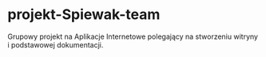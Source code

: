 # projekt-Spiewak-team
Grupowy projekt na Aplikacje Internetowe polegający na stworzeniu witryny i podstawowej dokumentacji.

